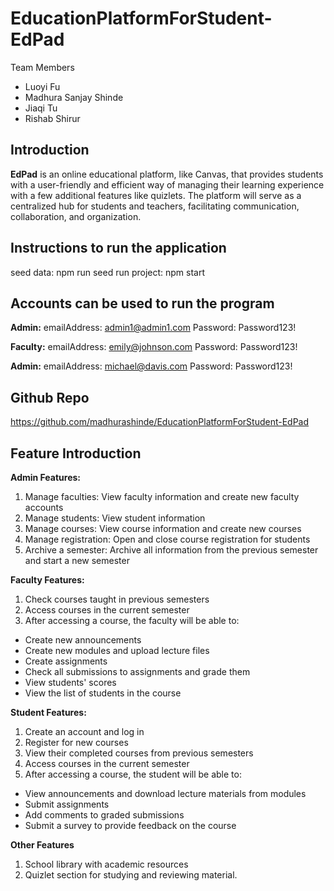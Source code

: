 # EducationPlatformForStudent-EdPad

Team Members

- Luoyi Fu
- Madhura Sanjay Shinde
- Jiaqi Tu
- Rishab Shirur

## Introduction

**EdPad** is an online educational platform, like Canvas, that provides students with a user-friendly and efficient way of managing their learning experience with a few additional features like quizlets. The platform will serve as a centralized hub for students and teachers, facilitating communication, collaboration, and organization.

## Instructions to run the application

seed data: npm run seed
run project: npm start

## Accounts can be used to run the program

**Admin:**
emailAddress: admin1@admin1.com
Password: Password123!

**Faculty:**
emailAddress: emily@johnson.com
Password: Password123!

**Admin:**
emailAddress: michael@davis.com
Password: Password123!

## Github Repo

https://github.com/madhurashinde/EducationPlatformForStudent-EdPad

## Feature Introduction

**Admin Features:**

1. Manage faculties: View faculty information and create new faculty accounts
2. Manage students: View student information
3. Manage courses: View course information and create new courses
4. Manage registration: Open and close course registration for students
5. Archive a semester: Archive all information from the previous semester and start a new semester

**Faculty Features:**

1. Check courses taught in previous semesters
2. Access courses in the current semester
3. After accessing a course, the faculty will be able to:

- Create new announcements
- Create new modules and upload lecture files
- Create assignments
- Check all submissions to assignments and grade them
- View students' scores
- View the list of students in the course

**Student Features:**

1. Create an account and log in
2. Register for new courses 
3. View their completed courses from previous semesters
4. Access courses in the current semester
5. After accessing a course, the student will be able to:

- View announcements and download lecture materials from modules
- Submit assignments
- Add comments to graded submissions
- Submit a survey to provide feedback on the course

**Other Features**

1. School library with academic resources
2. Quizlet section for studying and reviewing material.
